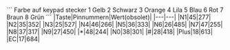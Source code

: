 ´´´
Farbe auf keypad stecker
1 Gelb
2 Schwarz
3 Orange
4 Lila
5 Blau
6 Rot
7 Braun
8 Grün
´´´
|Taste|Pinnummern|Wert(obsolet)|
|---|---|
|N1|45|277|
|N2|35|352|
|N3|25|527|
|N4|46|266|
|N5|36|333|
|N6|26|485|
|N7|47|255|
|N8|37|317|
|N9|27|450|
|*|48|244|
|N0|38|301|
|#|28|418|
|Plus|18|613|
|EC|17|684|
